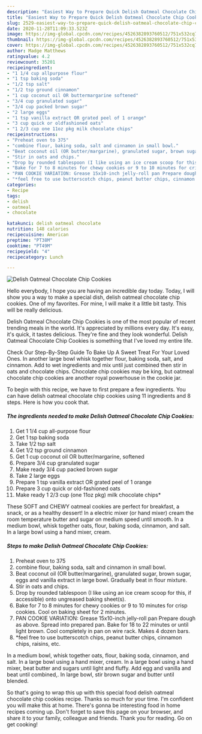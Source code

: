 ```yaml
---
description: "Easiest Way to Prepare Quick Delish Oatmeal Chocolate Chip Cookies"
title: "Easiest Way to Prepare Quick Delish Oatmeal Chocolate Chip Cookies"
slug: 2529-easiest-way-to-prepare-quick-delish-oatmeal-chocolate-chip-cookies
date: 2020-11-28T11:09:33.523Z
image: https://img-global.cpcdn.com/recipes/4526382893760512/751x532cq70/delish-oatmeal-chocolate-chip-cookies-recipe-main-photo.jpg
thumbnail: https://img-global.cpcdn.com/recipes/4526382893760512/751x532cq70/delish-oatmeal-chocolate-chip-cookies-recipe-main-photo.jpg
cover: https://img-global.cpcdn.com/recipes/4526382893760512/751x532cq70/delish-oatmeal-chocolate-chip-cookies-recipe-main-photo.jpg
author: Madge Matthews
ratingvalue: 4.2
reviewcount: 35201
recipeingredient:
- "1 1/4 cup allpurpose flour"
- "1 tsp baking soda"
- "1/2 tsp salt"
- "1/2 tsp ground cinnamon"
- "1 cup coconut oil OR buttermargarine softened"
- "3/4 cup granulated sugar"
- "3/4 cup packed brown sugar"
- "2 large eggs"
- "1 tsp vanilla extract OR grated peel of 1 orange"
- "3 cup quick or oldfashioned oats"
- "1 2/3 cup one 11oz pkg milk chocolate chips"
recipeinstructions:
- "Preheat oven to 375"
- "combine flour, baking soda, salt and cinnamon in small bowl."
- "Beat coconut oil (OR butter/margarine), granulated sugar, brown sugar, eggs and vanilla extract in large bowl. Gradually beat in flour mixture."
- "Stir in oats and chips."
- "Drop by rounded tablespoon (I like using an ice cream scoop for this, if accessible) onto ungreased baking sheet(s)."
- "Bake for 7 to 8 minutes for chewy cookies or 9 to 10 minutes for crisp cookies. Cool on baking sheet for 2 minutes."
- "PAN COOKIE VARIATION: Grease 15x10-inch jelly-roll pan Prepare dough as above. Spread into prepared pan. Bake for 18 to 22 minutes or until light brown.  Cool completely in pan on wire rack.  Makes 4 dozen bars."
- "*feel free to use butterscotch chips, peanut butter chips, cinnamon chips, raisins, etc."
categories:
- Recipe
tags:
- delish
- oatmeal
- chocolate

katakunci: delish oatmeal chocolate 
nutrition: 148 calories
recipecuisine: American
preptime: "PT38M"
cooktime: "PT49M"
recipeyield: "4"
recipecategory: Lunch

---
```



![Delish Oatmeal Chocolate Chip Cookies](https://img-global.cpcdn.com/recipes/4526382893760512/751x532cq70/delish-oatmeal-chocolate-chip-cookies-recipe-main-photo.jpg)

Hello everybody, I hope you are having an incredible day today. Today, I will show you a way to make a special dish, delish oatmeal chocolate chip cookies. One of my favorites. For mine, I will make it a little bit tasty. This will be really delicious.

Delish Oatmeal Chocolate Chip Cookies is one of the most popular of recent trending meals in the world. It's appreciated by millions every day. It's easy, it's quick, it tastes delicious. They're fine and they look wonderful. Delish Oatmeal Chocolate Chip Cookies is something that I've loved my entire life.

Check Our Step-By-Step Guide To Bake Up A Sweet Treat For Your Loved Ones. In another large bowl whisk together flour, baking soda, salt, and cinnamon. Add to wet ingredients and mix until just combined then stir in oats and chocolate chips. Chocolate chip cookies may be king, but oatmeal chocolate chip cookies are another royal powerhouse in the cookie jar.


To begin with this recipe, we have to first prepare a few ingredients. You can have delish oatmeal chocolate chip cookies using 11 ingredients and 8 steps. Here is how you cook that.

<!--inarticleads1-->

##### The ingredients needed to make Delish Oatmeal Chocolate Chip Cookies:

1. Get 1 1/4 cup all-purpose flour
1. Get 1 tsp baking soda
1. Take 1/2 tsp salt
1. Get 1/2 tsp ground cinnamon
1. Get 1 cup coconut oil OR butter/margarine, softened
1. Prepare 3/4 cup granulated sugar
1. Make ready 3/4 cup packed brown sugar
1. Take 2 large eggs
1. Prepare 1 tsp vanilla extract OR grated peel of 1 orange
1. Prepare 3 cup quick or old-fashioned oats
1. Make ready 1 2/3 cup (one 11oz pkg) milk chocolate chips*


These SOFT and CHEWY oatmeal cookies are perfect for breakfast, a snack, or as a healthy dessert! In a electric mixer (or hand mixer) cream the room temperature butter and sugar on medium speed until smooth. In a medium bowl, whisk together oats, flour, baking soda, cinnamon, and salt. In a large bowl using a hand mixer, cream. 

<!--inarticleads2-->

##### Steps to make Delish Oatmeal Chocolate Chip Cookies:

1. Preheat oven to 375
1. combine flour, baking soda, salt and cinnamon in small bowl.
1. Beat coconut oil (OR butter/margarine), granulated sugar, brown sugar, eggs and vanilla extract in large bowl. Gradually beat in flour mixture.
1. Stir in oats and chips.
1. Drop by rounded tablespoon (I like using an ice cream scoop for this, if accessible) onto ungreased baking sheet(s).
1. Bake for 7 to 8 minutes for chewy cookies or 9 to 10 minutes for crisp cookies. Cool on baking sheet for 2 minutes.
1. PAN COOKIE VARIATION: Grease 15x10-inch jelly-roll pan Prepare dough as above. Spread into prepared pan. Bake for 18 to 22 minutes or until light brown.  Cool completely in pan on wire rack.  Makes 4 dozen bars.
1. *feel free to use butterscotch chips, peanut butter chips, cinnamon chips, raisins, etc.


In a medium bowl, whisk together oats, flour, baking soda, cinnamon, and salt. In a large bowl using a hand mixer, cream. In a large bowl using a hand mixer, beat butter and sugars until light and fluffy. Add egg and vanilla and beat until combined,. In large bowl, stir brown sugar and butter until blended. 

So that's going to wrap this up with this special food delish oatmeal chocolate chip cookies recipe. Thanks so much for your time. I'm confident you will make this at home. There's gonna be interesting food in home recipes coming up. Don't forget to save this page on your browser, and share it to your family, colleague and friends. Thank you for reading. Go on get cooking!
